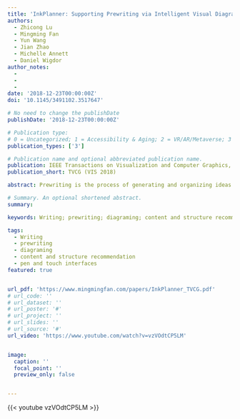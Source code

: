 ```yaml
---
title: 'InkPlanner: Supporting Prewriting via Intelligent Visual Diagramming'
authors:
  - Zhicong Lu
  - Mingming Fan
  - Yun Wang
  - Jian Zhao
  - Michelle Annett
  - Daniel Wigdor
author_notes:
  - 
  - 
  - 
date: '2018-12-23T00:00:00Z'
doi: '10.1145/3491102.3517647'

# No need to change the publishDate 
publishDate: '2018-12-23T00:00:00Z'

# Publication type: 
# 0 = Uncategorized; 1 = Accessibility & Aging; 2 = VR/AR/Metaverse; 3 = Human-AI Collaboration; 4 = UX Methodology; 5 = Social Computing; 6 = Sensing;  
publication_types: ['3']

# Publication name and optional abbreviated publication name.
publication: IEEE Transactions on Visualization and Computer Graphics, Vol. 25, Issue 1, 2019
publication_short: TVCG (VIS 2018)

abstract: Prewriting is the process of generating and organizing ideas before drafting a document. Although often overlooked by novice writers and writing tool developers, prewriting is a critical process that improves the quality of a final document. To better understand current prewriting practices, we first conducted interviews with writing learners and experts. Based on the learners’ needs and experts’ recommendations, we then designed and developed InkPlanner, a novel pen and touch visualization tool that allows writers to utilize visual diagramming for ideation during prewriting. InkPlanner further allows writers to sort their ideas into a logical and sequential narrative by using a novel widget— NarrativeLine. Using a NarrativeLine, InkPlanner can automatically generate a document outline to guide later drafting exercises. Inkplanner is powered by machine-generated semantic and structural suggestions that are curated from various texts. To qualitatively review the tool and understand how writers use InkPlanner for prewriting, two writing experts were interviewed and a user study was conducted with university students. The results demonstrated that InkPlanner encouraged writers to generate more diverse ideas and also enabled them to think more strategically about how to organize their ideas for later drafting.

# Summary. An optional shortened abstract.
summary: 

keywords: Writing; prewriting; diagraming; content and structure recommendation; pen and touch interfaces

tags:
  - Writing
  - prewriting
  - diagraming
  - content and structure recommendation
  - pen and touch interfaces
featured: true


url_pdf: 'https://www.mingmingfan.com/papers/InkPlanner_TVCG.pdf'
# url_code: ''
# url_dataset: ''
# url_poster: '#'
# url_project: ''
# url_slides: ''
# url_source: '#'
url_video: 'https://www.youtube.com/watch?v=vzVOdtCP5LM'


image:
  caption: ''
  focal_point: ''
  preview_only: false


---
```


<!-- put your youtube/Vimeo video ID here if possible -->
{{< youtube vzVOdtCP5LM >}}



